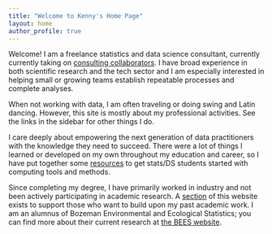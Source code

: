 ```yaml
---
title: "Welcome to Kenny's Home Page"
layout: home
author_profile: true
---
```


Welcome! I am a freelance statistics and data science consultant, currently
currently taking on [consulting collaborators](consulting). I have broad
experience in both scientific research and the tech sector and I am especially
interested in helping small or growing teams establish repeatable processes and
complete analyses.

When not working with data, I am often traveling or doing swing and Latin
dancing. However, this site is mostly about my professional activities.
See the links in the sidebar for other things I do.

I care deeply about empowering the next generation of data practitioners with
the knowledge they need to succeed. There were a lot of things I learned or
developed on my own throughout my education and career, so I have put together
some [resources](computing) to get stats/DS students started with computing
tools and methods.

Since completing my degree, I have primarily worked in industry and not been
actively participating in academic research. A [section](research) of this
website exists to support those who want to build upon my past academic work.
I am an alumnus of Bozeman Environmental and Ecological Statistics; you can
find more about their current research at
[the BEES website](https://bozemanenvrstat.github.io).
